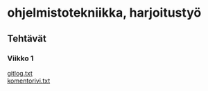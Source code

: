 # ohjelmistotekniikka, harjoitustyö
## Tehtävät

### Viikko 1
[gitlog.txt](https://github.com/vrvkpp/ot-harjoitustyo/blob/master/laskarit/viikko1/gitlog.txt)  
[komentorivi.txt](https://github.com/vrvkpp/ot-harjoitustyo/blob/master/laskarit/viikko1/komentorivi.txt) 

